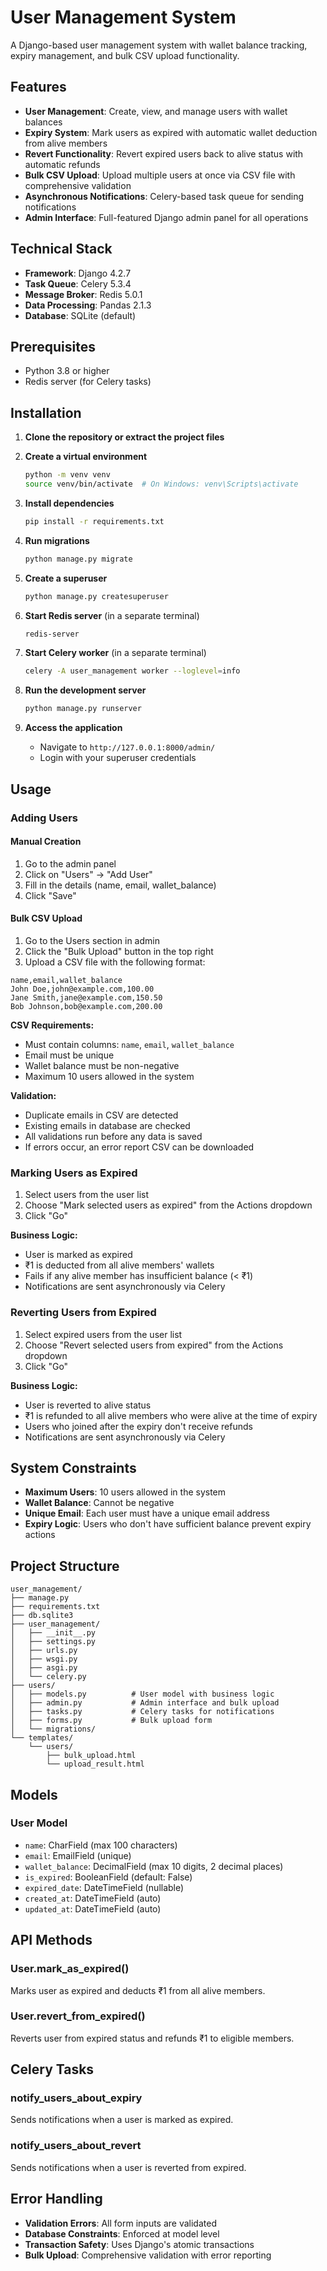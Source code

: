 # User Management System

A Django-based user management system with wallet balance tracking, expiry management, and bulk CSV upload functionality.

## Features

- **User Management**: Create, view, and manage users with wallet balances
- **Expiry System**: Mark users as expired with automatic wallet deduction from alive members
- **Revert Functionality**: Revert expired users back to alive status with automatic refunds
- **Bulk CSV Upload**: Upload multiple users at once via CSV file with comprehensive validation
- **Asynchronous Notifications**: Celery-based task queue for sending notifications
- **Admin Interface**: Full-featured Django admin panel for all operations

## Technical Stack

- **Framework**: Django 4.2.7
- **Task Queue**: Celery 5.3.4
- **Message Broker**: Redis 5.0.1
- **Data Processing**: Pandas 2.1.3
- **Database**: SQLite (default)

## Prerequisites

- Python 3.8 or higher
- Redis server (for Celery tasks)

## Installation

1. **Clone the repository or extract the project files**

2. **Create a virtual environment**
   ```bash
   python -m venv venv
   source venv/bin/activate  # On Windows: venv\Scripts\activate
   ```

3. **Install dependencies**
   ```bash
   pip install -r requirements.txt
   ```

4. **Run migrations**
   ```bash
   python manage.py migrate
   ```

5. **Create a superuser**
   ```bash
   python manage.py createsuperuser
   ```

6. **Start Redis server** (in a separate terminal)
   ```bash
   redis-server
   ```

7. **Start Celery worker** (in a separate terminal)
   ```bash
   celery -A user_management worker --loglevel=info
   ```

8. **Run the development server**
   ```bash
   python manage.py runserver
   ```

9. **Access the application**
   - Navigate to `http://127.0.0.1:8000/admin/`
   - Login with your superuser credentials

## Usage

### Adding Users

#### Manual Creation
1. Go to the admin panel
2. Click on "Users" → "Add User"
3. Fill in the details (name, email, wallet_balance)
4. Click "Save"

#### Bulk CSV Upload
1. Go to the Users section in admin
2. Click the "Bulk Upload" button in the top right
3. Upload a CSV file with the following format:

```csv
name,email,wallet_balance
John Doe,john@example.com,100.00
Jane Smith,jane@example.com,150.50
Bob Johnson,bob@example.com,200.00
```

**CSV Requirements:**
- Must contain columns: `name`, `email`, `wallet_balance`
- Email must be unique
- Wallet balance must be non-negative
- Maximum 10 users allowed in the system

**Validation:**
- Duplicate emails in CSV are detected
- Existing emails in database are checked
- All validations run before any data is saved
- If errors occur, an error report CSV can be downloaded

### Marking Users as Expired

1. Select users from the user list
2. Choose "Mark selected users as expired" from the Actions dropdown
3. Click "Go"

**Business Logic:**
- User is marked as expired
- ₹1 is deducted from all alive members' wallets
- Fails if any alive member has insufficient balance (< ₹1)
- Notifications are sent asynchronously via Celery

### Reverting Users from Expired

1. Select expired users from the user list
2. Choose "Revert selected users from expired" from the Actions dropdown
3. Click "Go"

**Business Logic:**
- User is reverted to alive status
- ₹1 is refunded to all alive members who were alive at the time of expiry
- Users who joined after the expiry don't receive refunds
- Notifications are sent asynchronously via Celery

## System Constraints

- **Maximum Users**: 10 users allowed in the system
- **Wallet Balance**: Cannot be negative
- **Unique Email**: Each user must have a unique email address
- **Expiry Logic**: Users who don't have sufficient balance prevent expiry actions

## Project Structure

```
user_management/
├── manage.py
├── requirements.txt
├── db.sqlite3
├── user_management/
│   ├── __init__.py
│   ├── settings.py
│   ├── urls.py
│   ├── wsgi.py
│   ├── asgi.py
│   └── celery.py
├── users/
│   ├── models.py          # User model with business logic
│   ├── admin.py           # Admin interface and bulk upload
│   ├── tasks.py           # Celery tasks for notifications
│   ├── forms.py           # Bulk upload form
│   └── migrations/
└── templates/
    └── users/
        ├── bulk_upload.html
        └── upload_result.html
```

## Models

### User Model
- `name`: CharField (max 100 characters)
- `email`: EmailField (unique)
- `wallet_balance`: DecimalField (max 10 digits, 2 decimal places)
- `is_expired`: BooleanField (default: False)
- `expired_date`: DateTimeField (nullable)
- `created_at`: DateTimeField (auto)
- `updated_at`: DateTimeField (auto)

## API Methods

### User.mark_as_expired()
Marks user as expired and deducts ₹1 from all alive members.

### User.revert_from_expired()
Reverts user from expired status and refunds ₹1 to eligible members.

## Celery Tasks

### notify_users_about_expiry
Sends notifications when a user is marked as expired.

### notify_users_about_revert
Sends notifications when a user is reverted from expired.


## Error Handling

- **Validation Errors**: All form inputs are validated
- **Database Constraints**: Enforced at model level
- **Transaction Safety**: Uses Django's atomic transactions
- **Bulk Upload**: Comprehensive validation with error reporting


```





